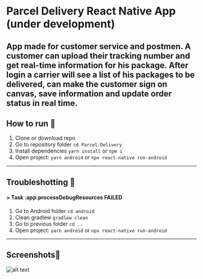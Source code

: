 # Parcel Delivery React Native App (under development)

App made for customer service and postmen.
A customer can upload their tracking number and get real-time information for his package.
After login a carrier will see a list of his packages to be delivered, can make the customer sign on canvas, save information and update order status in real time.
---
## How to run 🚀

1) Clone or download repo
2) Go to repository folder `cd Parcel-Delivery`
3) Install dependencies `yarn install` or `npm i`
4) Open project: `yarn android` or  `npx react-native run-android`
---
## Troubleshotting 🚨
#### > Task :app:processDebugResources FAILED

1) Go to Android folder `cd android`
2) Clean gradlew `gradlew clean`
3) Go to previous folder `cd ..`
4) Open project: `yarn android` or  `npx react-native run-android`
---
## Screenshots📸
![alt text](https://github.com/RodrigoVila/Parcel-Delivery/blob/master/assets/caps.png?raw=true)

